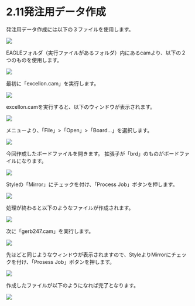 # 2.11発注用データ作成

発注用データ作成には以下の３ファイルを使用します。

![](circuit2-11-01.jpg)



EAGLEフォルダ（実行ファイルがあるフォルダ）内にあるcamより、以下の２つのものを使用します。

![](circuit2-11-02.jpg)



最初に「excellon.cam」を実行します。

![](circuit2-11-02-2.jpg)



excellon.camを実行すると、以下のウィンドウが表示されます。

![](circuit2-11-03.jpg)



メニューより、「File」>「Open」>「Board…」を選択します。

![](circuit2-11-04.jpg)



今回作成したボードファイルを開きます。
拡張子が「brd」のものがボードファイルになります。

![](circuit2-11-05.jpg)



Styleの「Mirror」にチェックを付け、「Process Job」ボタンを押します。

![](circuit2-11-06.jpg)



処理が終わると以下のようなファイルが作成されます。

![](circuit2-11-07.jpg)



次に「gerb247.cam」を実行します。

![](circuit2-11-08.jpg)



先ほどと同じようなウィンドウが表示されますので、StyleよりMirrorにチェックを付け、「Prosess Job」ボタンを押します。

![](circuit2-11-09.jpg)



作成したファイルが以下のようになれば完了となります。

![](circuit2-11-10.jpg)

